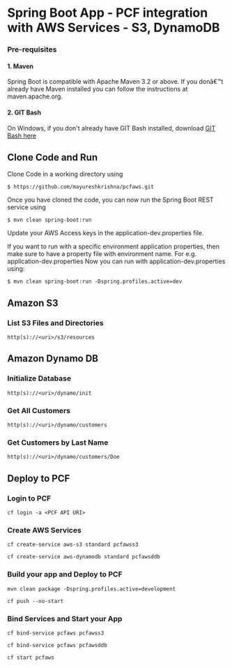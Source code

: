 # Spring Boot App - PCF integration with AWS Services - S3, DynamoDB


### Pre-requisites

#### 1. Maven

Spring Boot is compatible with Apache Maven 3.2 or above. If you donâ€™t already have Maven installed you can follow the instructions at maven.apache.org.

#### 2. GIT Bash

On Windows, if you don't already have GIT Bash installed, download [GIT Bash here](https://git-scm.com/downloads)


## Clone Code and Run

Clone Code in a working directory using

```
$ https://github.com/mayureshkrishna/pcfaws.git
```

Once you have cloned the code, you can now run the Spring Boot REST service using

```
$ mvn clean spring-boot:run
```

Update your AWS Access keys in the application-dev.properties file.

If you want to run with a specific environment application properties, then make sure to have a property file with environment name. For e.g. application-dev.properties
Now you can run with application-dev.properties using:

```
$ mvn clean spring-boot:run -Dspring.profiles.active=dev
```

## Amazon S3

### List S3 Files and Directories

```
http(s)://<uri>/s3/resources
```

## Amazon Dynamo DB

### Initialize Database

```
http(s)://<uri>/dynamo/init
```

### Get All Customers

```
http(s)://<uri>/dynamo/customers
```

### Get Customers by Last Name

```
http(s)://<uri>/dynamo/customers/Doe
```

## Deploy to PCF

### Login to PCF

```
cf login -a <PCF API URI>
```

### Create AWS Services

```
cf create-service aws-s3 standard pcfawss3
```

```
cf create-service aws-dynamodb standard pcfawsddb
```

### Build your app and Deploy to PCF

```
mvn clean package -Dspring.profiles.active=development

cf push --no-start
```

### Bind Services and Start your App

```
cf bind-service pcfaws pcfawss3

cf bind-service pcfaws pcfawsddb

cf start pcfaws
```


